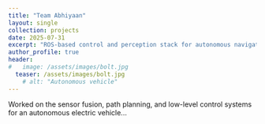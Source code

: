 ```yaml
---
title: "Team Abhiyaan"
layout: single
collection: projects
date: 2025-07-31
excerpt: "ROS-based control and perception stack for autonomous navigation"
author_profile: true
header:
#   image: /assets/images/bolt.jpg
  teaser: /assets/images/bolt.jpg
    # alt: "Autonomous vehicle"
---
```


Worked on the sensor fusion, path planning, and low-level control systems for an autonomous electric vehicle...
